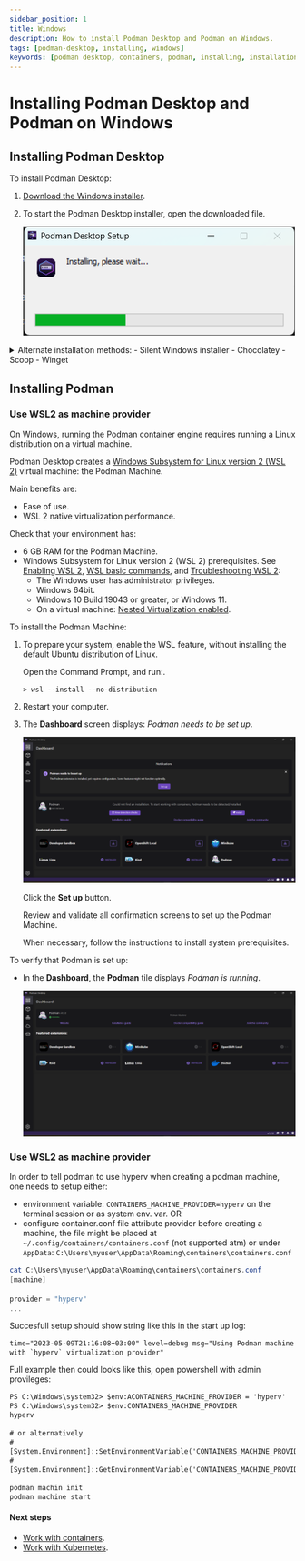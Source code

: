 ```yaml
---
sidebar_position: 1
title: Windows
description: How to install Podman Desktop and Podman on Windows.
tags: [podman-desktop, installing, windows]
keywords: [podman desktop, containers, podman, installing, installation, windows]
---
```


# Installing Podman Desktop and Podman on Windows

## Installing Podman Desktop

To install Podman Desktop:

1. [Download the Windows installer](/downloads/windows).

1. To start the Podman Desktop installer, open the downloaded file.

   ![Podman Desktop Setup installing](img/podman-desktop-setup-installing.png)

<details>
<summary>
Alternate installation methods:
- Silent Windows installer
- Chocolatey
- Scoop
- Winget
</summary>

#### Silent Windows installer

1. [Download the Windows installer](/downloads/windows).

1. To install without user interaction, run the Windows installer with the silent flag `/S` from the Command Prompt:

   ```shell-session
   > podman-desktop-1.6.4-setup-x64.exe /S
   ```

#### Chocolatey

1. Install the [Chocolatey package manager](https://chocolatey.org/install).

1. Install from the terminal:

   ```shell-session
   > choco install podman-desktop
   ```

#### Scoop package manager for Windows

1. [Install the Scoop package manager](https://github.com/ScoopInstaller/Install#readme).

1. Install from the terminal:

   ```shell-session
   > scoop bucket add extras
   > scoop install podman-desktop
   ```

#### Winget

1. [Install the Winget Package manager for Windows](https://aka.ms/getwinget).

1. Install from the terminal:

   ```shell-session
   > winget install -e --id RedHat.Podman-Desktop
   ```

</details>

## Installing Podman

### Use WSL2 as machine provider

On Windows, running the Podman container engine requires running a Linux distribution on a virtual machine.

Podman Desktop creates a [Windows Subsystem for Linux version 2 (WSL 2)](https://learn.microsoft.com/en-us/windows/wsl/about#what-is-wsl-2) virtual machine: the Podman Machine.

Main benefits are:

- Ease of use.
- WSL 2 native virtualization performance.

Check that your environment has:

- 6 GB RAM for the Podman Machine.
- Windows Subsystem for Linux version 2 (WSL 2) prerequisites. See [Enabling WSL 2](https://docs.microsoft.com/en-us/windows/wsl/install), [WSL basic commands](https://learn.microsoft.com/en-us/windows/wsl/basic-commands), and [Troubleshooting WSL 2](https://learn.microsoft.com/en-us/windows/wsl/troubleshooting#error-0x80370102-the-virtual-machine-could-not-be-started-because-a-required-feature-is-not-installed):
  - The Windows user has administrator privileges.
  - Windows 64bit.
  - Windows 10 Build 19043 or greater, or Windows 11.
  - On a virtual machine: [Nested Virtualization enabled](https://learn.microsoft.com/en-us/virtualization/hyper-v-on-windows/user-guide/nested-virtualization#configure-nested-virtualization).

To install the Podman Machine:

1. To prepare your system, enable the WSL feature, without installing the default Ubuntu distribution of Linux.

   Open the Command Prompt, and run:.

   ```shell-session
   > wsl --install --no-distribution
   ```

1. Restart your computer.

1. The **Dashboard** screen displays: _<Icon icon="fa-solid fa-info" size="lg" /> Podman needs to be set up_.

   ![Podman needs set up screen](img/dashboard-podman-needs-set-up.png)

   Click the **Set up** button.

   Review and validate all confirmation screens to set up the Podman Machine.

   When necessary, follow the instructions to install system prerequisites.

To verify that Podman is set up:

- In the **Dashboard**, the **Podman** tile displays _Podman is running_.

  ![Podman is running screen](img/dashboard-podman-is-running.png)

### Use WSL2 as machine provider

In order to tell podman to use hyperv when creating a podman machine, one needs to setup either:
* environment variable: `CONTAINERS_MACHINE_PROVIDER=hyperv` on the terminal session or as system env. var.
OR
* configure container.conf file attribute provider before creating a machine, the file might be placed at `~/.config/containers/containers.conf` (not supported atm) or under `AppData`: `C:\Users\myuser\AppData\Roaming\containers\containers.conf`
```powershell
cat C:\Users\myuser\AppData\Roaming\containers\containers.conf
[machine]

provider = "hyperv"
...
```

Succesfull setup should show string like this in the start up log:
```
time="2023-05-09T21:16:08+03:00" level=debug msg="Using Podman machine with `hyperv` virtualization provider"
```

Full example then could looks like this, open powershell with admin provileges:
```
PS C:\Windows\system32> $env:ACONTAINERS_MACHINE_PROVIDER = 'hyperv'
PS C:\Windows\system32> $env:CONTAINERS_MACHINE_PROVIDER
hyperv

# or alternatively
# [System.Environment]::SetEnvironmentVariable('CONTAINERS_MACHINE_PROVIDER','hyperv')
# [System.Environment]::GetEnvironmentVariable('CONTAINERS_MACHINE_PROVIDER)

podman machin init
podman machine start
```

#### Next steps

- [Work with containers](/docs/containers).
- [Work with Kubernetes](/docs/kubernetes).
